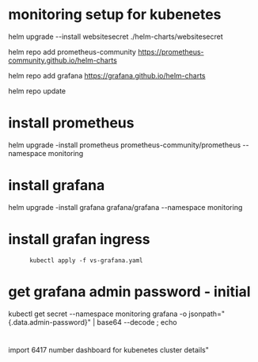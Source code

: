 # monitoring setup for kubenetes

helm upgrade --install websitesecret ./helm-charts/websitesecret

helm repo add prometheus-community https://prometheus-community.github.io/helm-charts

helm repo add grafana https://grafana.github.io/helm-charts

helm repo update

          

# install prometheus    

helm upgrade -install prometheus prometheus-community/prometheus --namespace monitoring

# install grafana
helm upgrade -install grafana grafana/grafana --namespace monitoring

# install grafan ingress
          kubectl apply -f vs-grafana.yaml
          
# get grafana admin password - initial
kubectl get secret --namespace monitoring grafana -o jsonpath="{.data.admin-password}" | base64 --decode ; echo

#
import 6417 number dashboard for kubenetes cluster details"
